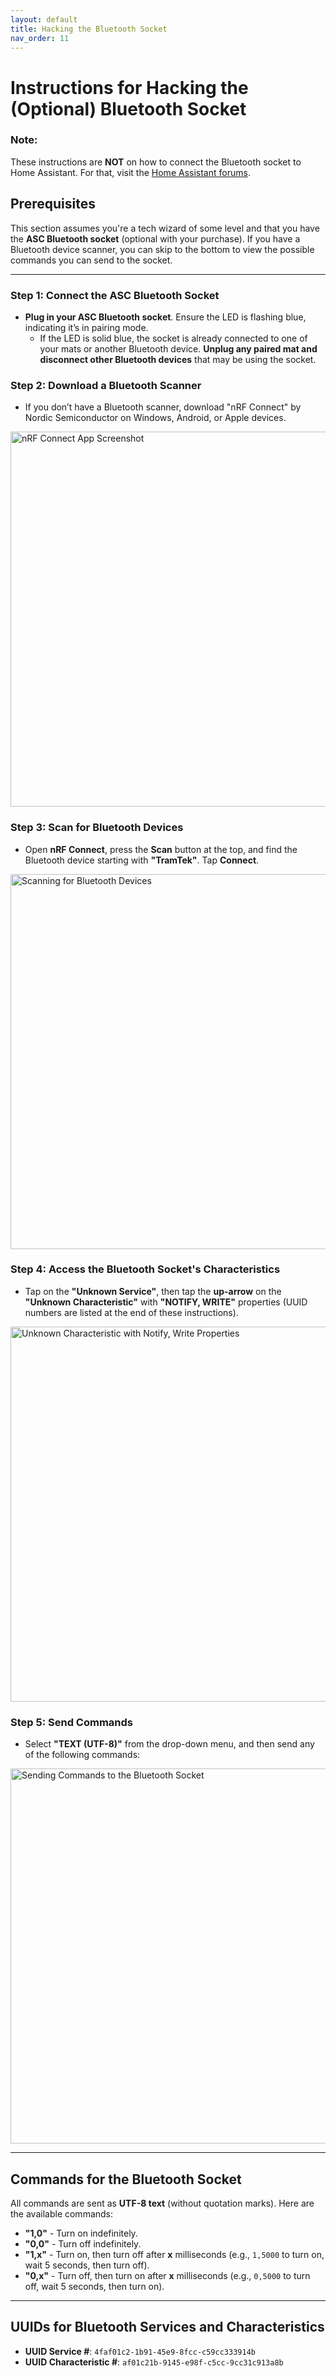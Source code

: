 ```yaml
---
layout: default
title: Hacking the Bluetooth Socket
nav_order: 11
---
```


# Instructions for Hacking the (Optional) Bluetooth Socket

### Note:
These instructions are **NOT** on how to connect the Bluetooth socket to Home Assistant. For that, visit the [Home Assistant forums](https://community.home-assistant.io/).

## Prerequisites
This section assumes you're a tech wizard of some level and that you have the **ASC Bluetooth socket** (optional with your purchase). If you have a Bluetooth device scanner, you can skip to the bottom to view the possible commands you can send to the socket.

---

### Step 1: Connect the ASC Bluetooth Socket
- **Plug in your ASC Bluetooth socket**. Ensure the LED is flashing blue, indicating it’s in pairing mode.
  - If the LED is solid blue, the socket is already connected to one of your mats or another Bluetooth device. **Unplug any paired mat and disconnect other Bluetooth devices** that may be using the socket.

### Step 2: Download a Bluetooth Scanner
- If you don’t have a Bluetooth scanner, download "nRF Connect" by Nordic Semiconductor on Windows, Android, or Apple devices.

<img src="images/BLEhack_1_nrfApp.jpg" width="600" alt="nRF Connect App Screenshot">

### Step 3: Scan for Bluetooth Devices
- Open **nRF Connect**, press the **Scan** button at the top, and find the Bluetooth device starting with **"TramTek"**. Tap **Connect**.

<img src="images/BLEhack_2_scan.jpg" width="600" alt="Scanning for Bluetooth Devices">

### Step 4: Access the Bluetooth Socket's Characteristics
- Tap on the **"Unknown Service"**, then tap the **up-arrow** on the **"Unknown Characteristic"** with **"NOTIFY, WRITE"** properties (UUID numbers are listed at the end of these instructions).

<img src="images/BLEhack_3_send.jpg" width="600" alt="Unknown Characteristic with Notify, Write Properties">

### Step 5: Send Commands
- Select **"TEXT (UTF-8)"** from the drop-down menu, and then send any of the following commands:

<img src="images/BLEhack_4_command.jpg" width="600" alt="Sending Commands to the Bluetooth Socket">

---

## Commands for the Bluetooth Socket
All commands are sent as **UTF-8 text** (without quotation marks). Here are the available commands:

- **"1,0"** - Turn on indefinitely.
- **"0,0"** - Turn off indefinitely.
- **"1,x"** - Turn on, then turn off after **x** milliseconds (e.g., `1,5000` to turn on, wait 5 seconds, then turn off).
- **"0,x"** - Turn off, then turn on after **x** milliseconds (e.g., `0,5000` to turn off, wait 5 seconds, then turn on).

---

## UUIDs for Bluetooth Services and Characteristics
- **UUID Service #**: `4faf01c2-1b91-45e9-8fcc-c59cc333914b`
- **UUID Characteristic #**: `af01c21b-9145-e98f-c5cc-9cc31c913a8b`
